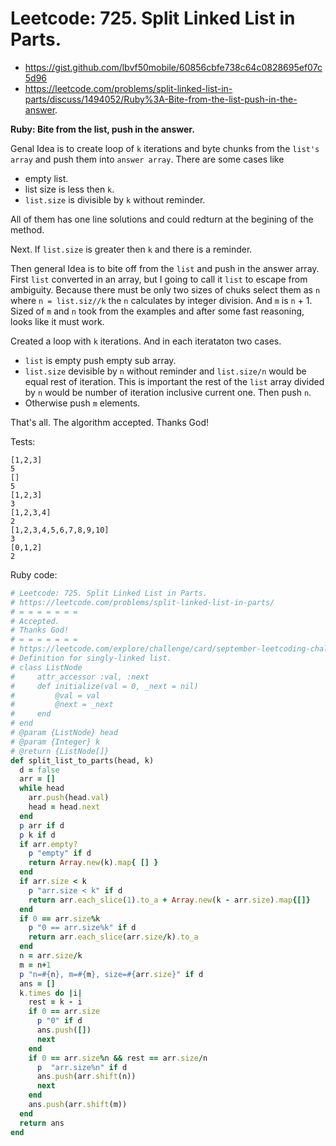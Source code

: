 # Leetcode: 725. Split Linked List in Parts.

- https://gist.github.com/lbvf50mobile/60856cbfe738c64c0828695ef07c5d96
- https://leetcode.com/problems/split-linked-list-in-parts/discuss/1494052/Ruby%3A-Bite-from-the-list-push-in-the-answer.

**Ruby: Bite from the list, push in the answer.**

Genal Idea is to create loop of `k` iterations and byte chunks from the `list's array` and push them into `answer array`. There are some cases like 
- empty list. 
- list size is less then `k`.
- `list.size` is divisible by `k` without reminder.

All of them has one line solutions and could redturn at the begining of the method.

Next. If `list.size` is greater then `k` and there is a reminder.

Then general Idea is to bite off from the `list` and push in the answer array. First `list` converted in an array, but I going to call it `list` to escape from ambiguity. Because there must be only two sizes of chuks select them as `n` where `n = list.siz//k` the `n` calculates by integer division. And `m` is `n` + 1. Sized of `m` and `n` took from the examples and after some fast reasoning, looks like it must work.

Created a loop with `k` iterations. And in each iterataton two cases.

- `list` is empty push empty sub array.
- `list.size` devisible by `n` without reminder and `list.size/n` would be equal rest of iteration. This is important the rest of the `list` array divided by `n` would be number of iteration inclusive current one. Then push `n`.
- Otherwise push `m` elements.

That's all. 
The algorithm accepted.
Thanks God!
  

Tests:
```
[1,2,3]
5
[]
5
[1,2,3]
3
[1,2,3,4]
2
[1,2,3,4,5,6,7,8,9,10]
3
[0,1,2]
2
```
 
Ruby code:
```Ruby
# Leetcode: 725. Split Linked List in Parts.
# https://leetcode.com/problems/split-linked-list-in-parts/
# = = = = = = =
# Accepted.
# Thanks God!
# = = = = = = =
# https://leetcode.com/explore/challenge/card/september-leetcoding-challenge-2021/640/week-5-september-29th-september-30th/3992/
# Definition for singly-linked list.
# class ListNode
#     attr_accessor :val, :next
#     def initialize(val = 0, _next = nil)
#         @val = val
#         @next = _next
#     end
# end
# @param {ListNode} head
# @param {Integer} k
# @return {ListNode[]}
def split_list_to_parts(head, k)
  d = false
  arr = []
  while head
    arr.push(head.val)
    head = head.next
  end
  p arr if d
  p k if d
  if arr.empty?
    p "empty" if d
    return Array.new(k).map{ [] }
  end
  if arr.size < k
    p "arr.size < k" if d
    return arr.each_slice(1).to_a + Array.new(k - arr.size).map{[]}
  end
  if 0 == arr.size%k
    p "0 == arr.size%k" if d
    return arr.each_slice(arr.size/k).to_a
  end
  n = arr.size/k
  m = n+1
  p "n=#{n}, m=#{m}, size=#{arr.size}" if d
  ans = []
  k.times do |i|
    rest = k - i
    if 0 == arr.size
      p "0" if d
      ans.push([])
      next
    end
    if 0 == arr.size%n && rest == arr.size/n
      p  "arr.size%n" if d
      ans.push(arr.shift(n))
      next
    end
    ans.push(arr.shift(m))
  end
  return ans
end
```
